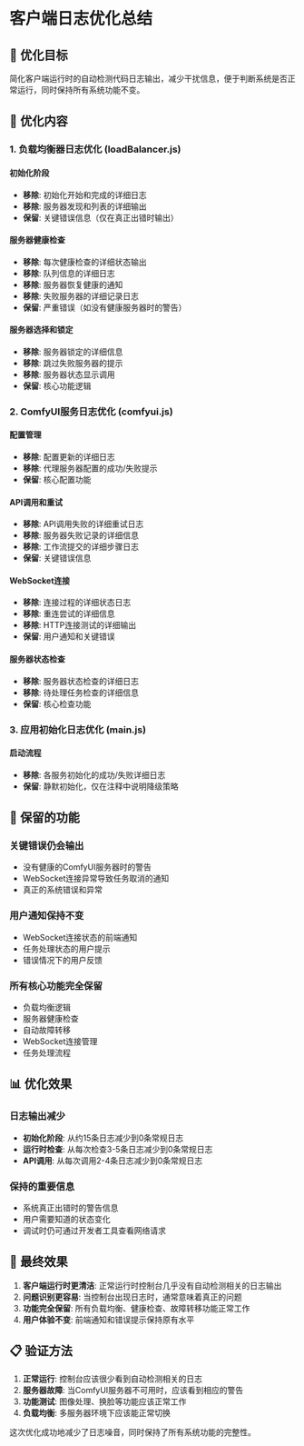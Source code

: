 # 客户端日志优化总结

## 🎯 优化目标

简化客户端运行时的自动检测代码日志输出，减少干扰信息，便于判断系统是否正常运行，同时保持所有系统功能不变。

## 📝 优化内容

### 1. 负载均衡器日志优化 (loadBalancer.js)

#### 初始化阶段
- **移除**: 初始化开始和完成的详细日志
- **移除**: 服务器发现和列表的详细输出
- **保留**: 关键错误信息（仅在真正出错时输出）

#### 服务器健康检查
- **移除**: 每次健康检查的详细状态输出
- **移除**: 队列信息的详细日志
- **移除**: 服务器恢复健康的通知
- **移除**: 失败服务器的详细记录日志
- **保留**: 严重错误（如没有健康服务器时的警告）

#### 服务器选择和锁定
- **移除**: 服务器锁定的详细信息
- **移除**: 跳过失败服务器的提示
- **移除**: 服务器状态显示调用
- **保留**: 核心功能逻辑

### 2. ComfyUI服务日志优化 (comfyui.js)

#### 配置管理
- **移除**: 配置更新的详细日志
- **移除**: 代理服务器配置的成功/失败提示
- **保留**: 核心配置功能

#### API调用和重试
- **移除**: API调用失败的详细重试日志
- **移除**: 服务器失败记录的详细信息
- **移除**: 工作流提交的详细步骤日志
- **保留**: 关键错误信息

#### WebSocket连接
- **移除**: 连接过程的详细状态日志
- **移除**: 重连尝试的详细信息
- **移除**: HTTP连接测试的详细输出
- **保留**: 用户通知和关键错误

#### 服务器状态检查
- **移除**: 服务器状态检查的详细日志
- **移除**: 待处理任务检查的详细信息
- **保留**: 核心检查功能

### 3. 应用初始化日志优化 (main.js)

#### 启动流程
- **移除**: 各服务初始化的成功/失败详细日志
- **保留**: 静默初始化，仅在注释中说明降级策略

## 🔧 保留的功能

### 关键错误仍会输出
- 没有健康的ComfyUI服务器时的警告
- WebSocket连接异常导致任务取消的通知
- 真正的系统错误和异常

### 用户通知保持不变
- WebSocket连接状态的前端通知
- 任务处理状态的用户提示
- 错误情况下的用户反馈

### 所有核心功能完全保留
- 负载均衡逻辑
- 服务器健康检查
- 自动故障转移
- WebSocket连接管理
- 任务处理流程

## 📊 优化效果

### 日志输出减少
- **初始化阶段**: 从约15条日志减少到0条常规日志
- **运行时检查**: 从每次检查3-5条日志减少到0条常规日志
- **API调用**: 从每次调用2-4条日志减少到0条常规日志

### 保持的重要信息
- 系统真正出错时的警告信息
- 用户需要知道的状态变化
- 调试时仍可通过开发者工具查看网络请求

## 🎯 最终效果

1. **客户端运行时更清洁**: 正常运行时控制台几乎没有自动检测相关的日志输出
2. **问题识别更容易**: 当控制台出现日志时，通常意味着真正的问题
3. **功能完全保留**: 所有负载均衡、健康检查、故障转移功能正常工作
4. **用户体验不变**: 前端通知和错误提示保持原有水平

## 📋 验证方法

1. **正常运行**: 控制台应该很少看到自动检测相关的日志
2. **服务器故障**: 当ComfyUI服务器不可用时，应该看到相应的警告
3. **功能测试**: 图像处理、换脸等功能应该正常工作
4. **负载均衡**: 多服务器环境下应该能正常切换

这次优化成功地减少了日志噪音，同时保持了所有系统功能的完整性。
